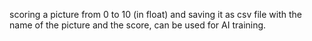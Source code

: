 scoring a picture from 0 to 10 (in float) and saving it as csv file with the name of the picture and the score, can be used for AI training.
